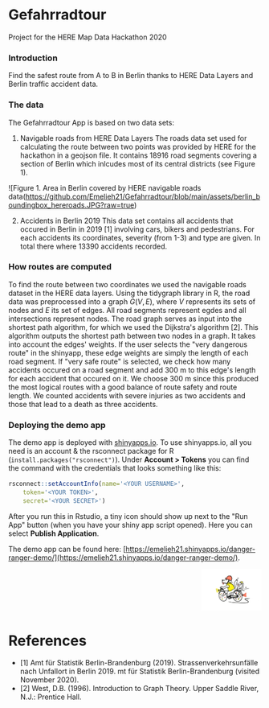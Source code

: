 # Gefahrradtour

Project for the HERE Map Data Hackathon 2020

### Introduction

Find the safest route from A to B in Berlin thanks to HERE Data Layers and Berlin traffic accident data.


### The data
The Gefahrradtour App is based on two data sets:

1. Navigable roads from HERE Data Layers
The roads data set used for calculating the route between two points was provided by HERE for the hackathon in a geojson file. It contains 18916 road segments covering a section of Berlin which inlcudes most of its central districts (see Figure 1).

![Figure 1. Area in Berlin covered by HERE navigable roads data(https://github.com/Emelieh21/Gefahrradtour/blob/main/assets/berlin_boundingbox_hereroads.JPG?raw=true)



2. Accidents in Berlin 2019
This data set contains all accidents that occured in Berlin in 2019 [1] involving cars, bikers and pedestrians. For each accidents its coordinates, severity (from 1-3) and type are given. In total there where 13390 accidents recorded.


### How routes are computed
To find the route between two coordinates we used the navigable roads dataset in the HERE data layers.
Using the tidygraph library in R, the road data was preprocessed into a graph $G(V,E)$, where $V$ represents its sets of nodes and $E$ its set of edges. All road segments represent egdes and all intersections represent nodes.
The road graph serves as input into the shortest path algorithm, for which we used the Dijkstra's algorithm [2]. This algorithm outputs the shortest path between two nodes in a graph. It takes into account the edges' weights. If the user selects the "very dangerous route" in the shinyapp, these edge weights are simply the length of each road segment. If "very safe route" is selected, we check how many accidents occured on a road segment and add 300 m to this edge's length for each accident that occured on it. We choose 300 m since this produced the most logical routes with a good balance of route safety and route length. We counted accidents with severe injuries as two accidents and those that lead to a death as three accidents.


### Deploying the demo app

The demo app is deployed with [shinyapps.io](https://www.shinyapps.io/admin/). To use shinyapps.io, all you need is an account & the rsconnect package for R (`install.packages("rsconnect")`). Under **Account > Tokens** you can find the command with the credentials that looks something like this:

```R
rsconnect::setAccountInfo(name='<YOUR USERNAME>', 
	token='<YOUR TOKEN>', 
	secret='<YOUR SECRET>')
```
After you run this in Rstudio, a tiny icon should show up next to the "Run App" button (when you have your shiny app script opened). Here you can select **Publish Application**. 

The demo app can be found here: [https://emelieh21.shinyapps.io/danger-ranger-demo/](https://emelieh21.shinyapps.io/danger-ranger-demo/).

<p align="right">
	<img src="assets/logo.jpeg" alt="drawing" width="120"/>
</p>

# References
- [1] Amt für Statistik Berlin-Brandenburg (2019). Strassenverkehrsunfälle nach Unfallort in Berlin 2019. mt für Statistik Berlin-Brandenburg (visited November 2020).
- [2] West, D.B. (1996). Introduction to Graph Theory. Upper Saddle River, N.J.: Prentice Hall.

